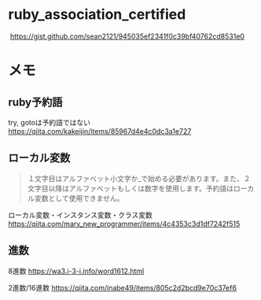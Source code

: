 # ruby_association_certified

 https://gist.github.com/sean2121/945035ef2341f0c39bf40762cd8531e0

# メモ

## ruby予約語
try, gotoは予約語ではない
https://qiita.com/kakeijin/items/85967d4e4c0dc3a1e727


## ローカル変数
> １文字目はアルファベット小文字か_で始める必要があります。また、２文字目以降はアルファベットもしくは数字を使用します。予約語はローカル変数として使用できません。

ローカル変数・インスタンス変数・クラス変数
https://qiita.com/mary_new_programmer/items/4c4353c3d1df7242f515

## 進数
8進数
https://wa3.i-3-i.info/word1612.html

2進数/16進数
https://qiita.com/inabe49/items/805c2d2bcd9e70c37ef6
